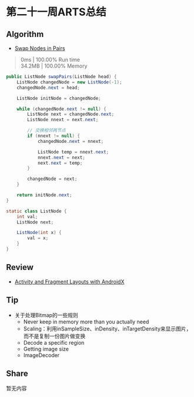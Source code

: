 # 第二十一周ARTS总结
## Algorithm
- [Swap Nodes in Pairs](https://leetcode.com/problems/swap-nodes-in-pairs/)
> 0ms | 100.00% Run time  
> 34.2MB | 100.00% Memory
```java
public ListNode swapPairs(ListNode head) {
    ListNode changedNode = new ListNode(-1);
    changedNode.next = head;

    ListNode initNode = changedNode;

    while (changedNode.next != null) {
        ListNode next = changedNode.next;
        ListNode nnext = next.next;

        // 交换相邻两节点
        if (nnext != null) {
            changedNode.next = nnext;

            ListNode temp = nnext.next;
            nnext.next = next;
            next.next = temp;
        }

        changedNode = next;
    }

    return initNode.next;
}

static class ListNode {
    int val;
    ListNode next;

    ListNode(int x) {
        val = x;
    }
}
```
## Review
- [Activity and Fragment Layouts with AndroidX](https://www.bignerdranch.com/blog/activity-and-fragment-layouts-with-androidx/)

## Tip
+ 关于处理Bitmap的一些规则
  + Never keep in memory more than you actually need
  + Scaling：利用inSampleSize、inDensity、inTargetDensity来显示图片，而不是复制一份图片做变换
  + Decode a specific region
  + Getting image size
  + ImageDecoder
  
## Share
暂无内容

<Vssue title="第二十一周ARTS总结" />